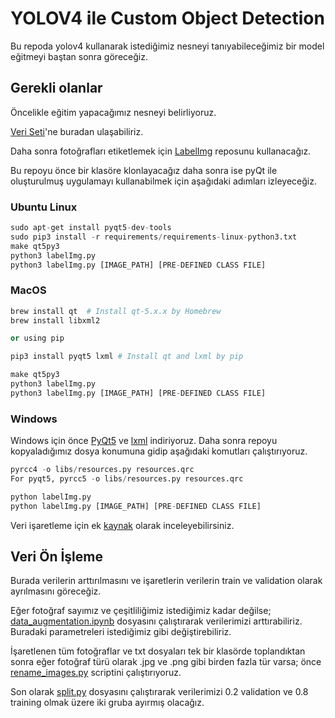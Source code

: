 # YOLOV4 ile Custom Object Detection

Bu repoda yolov4 kullanarak istediğimiz nesneyi tanıyabileceğimiz bir model eğitmeyi baştan sonra göreceğiz.

## Gerekli olanlar

Öncelikle eğitim yapacağımız nesneyi belirliyoruz.

[Veri Seti](https://www.kaggle.com/olgabelitskaya/the-dataset-of-flower-images/data)'ne buradan ulaşabiliriz.

Daha sonra fotoğrafları etiketlemek için [LabelImg](https://github.com/tzutalin/labelImg) reposunu kullanacağız.

Bu repoyu önce bir klasöre klonlayacağız daha sonra ise pyQt ile oluşturulmuş uygulamayı kullanabilmek için aşağıdaki adımları izleyeceğiz.

### Ubuntu Linux

```python
sudo apt-get install pyqt5-dev-tools
sudo pip3 install -r requirements/requirements-linux-python3.txt
make qt5py3
python3 labelImg.py
python3 labelImg.py [IMAGE_PATH] [PRE-DEFINED CLASS FILE]
```
### MacOS

```python
brew install qt  # Install qt-5.x.x by Homebrew
brew install libxml2

or using pip

pip3 install pyqt5 lxml # Install qt and lxml by pip

make qt5py3
python3 labelImg.py
python3 labelImg.py [IMAGE_PATH] [PRE-DEFINED CLASS FILE]
```
### Windows
Windows için önce [PyQt5](https://www.riverbankcomputing.com/software/pyqt/download5) ve [lxml](http://lxml.de/installation.html) indiriyoruz. Daha sonra repoyu kopyaladığımız dosya konumuna gidip aşağıdaki komutları çalıştırıyoruz.
```python
pyrcc4 -o libs/resources.py resources.qrc
For pyqt5, pyrcc5 -o libs/resources.py resources.qrc

python labelImg.py
python labelImg.py [IMAGE_PATH] [PRE-DEFINED CLASS FILE]
```
Veri işaretleme için ek [kaynak](https://www.youtube.com/watch?v=N8RLW2zRjyQ) olarak inceleyebilirsiniz.

## Veri Ön İşleme
Burada verilerin arttırılmasını ve işaretlerin verilerin train ve validation olarak ayrılmasını göreceğiz.

Eğer fotoğraf sayımız ve çeşitliliğimiz istediğimiz kadar değilse;
[data_augmentation.ipynb](https://github.com/muhammederem/yolov4/blob/main/data_augmentation.ipynb) dosyasını çalıştırarak verilerimizi arttırabiliriz. Buradaki parametreleri istediğimiz gibi değiştirebiliriz.

İşaretlenen tüm fotoğraflar ve txt dosyaları tek bir klasörde toplandıktan sonra eğer fotoğraf türü olarak .jpg ve .png gibi birden fazla tür varsa;
önce [rename_images.py](https://github.com/muhammederem/yolov4/blob/main/renname_images.py) scriptini çalıştırıyoruz.

Son olarak [split.py]() dosyasını çalıştırarak verilerimizi 0.2 validation ve 0.8 training olmak üzere iki gruba ayırmış olacağız.